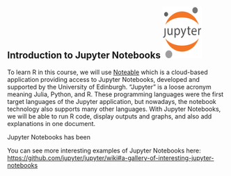 ## Introduction to Jupyter Notebooks <img src="Figures/Jupyter_logo.svg.png" alt="Jupyter Notebooks Logo" title="Jupyter Notebooks Logo" width="90" height="120">

To learn R in this course, we will use [Noteable](https://noteable.edina.ac.uk/) which is a cloud-based application providing access to Jupyter Notebooks, developed and supported by the University of Edinburgh. “Jupyter” is a loose acronym meaning Julia, Python, and R. These programming languages were the first target languages of the Jupyter application, but nowadays, the notebook technology also supports many other languages. With Jupyter Notebooks, we will be able to run R code, display outputs and graphs, and also add explanations in one document.

Jupyter Notebooks has been 


You can see more interesting examples of Jupyter Notebooks here:
https://github.com/jupyter/jupyter/wiki#a-gallery-of-interesting-jupyter-notebooks
